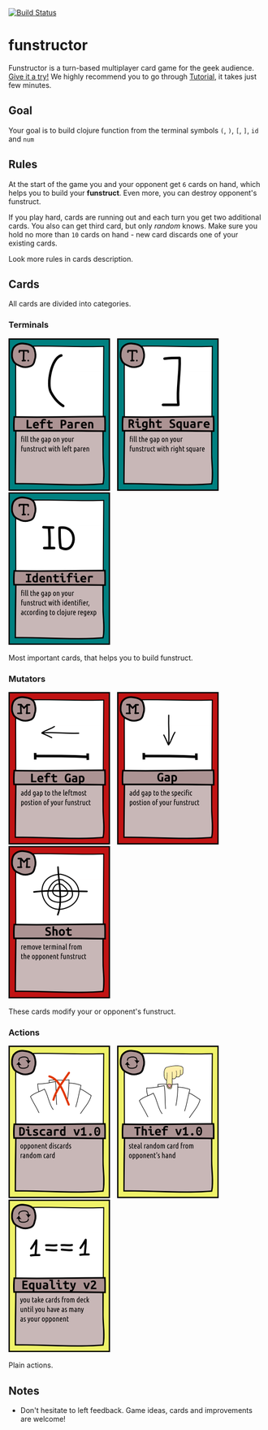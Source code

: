 [![Build Status](https://travis-ci.org/split-brain/funstructor.svg?branch=master)](https://travis-ci.org/split-brain)

# funstructor

Funstructor is a turn-based multiplayer card game for the geek audience. [Give it a try!](http://funstructor.herokuapp.com)
We highly recommend you to go through [Tutorial](https://github.com/clojurecup2014/funstructor/blob/master/doc/help.md), it takes just few minutes.


## Goal

Your goal is to build clojure function from the
terminal symbols `(`, `)`, `[`, `]`, `id` and `num`

## Rules

At the start of the game you and your opponent get `6` cards
on hand, which helps you to build your **funstruct**.
Even more, you can destroy opponent's funstruct.

If you play hard, cards are running out and each turn you get two additional cards.
You also can get third card, but only *random* knows.
Make sure you hold no more than `10` cards on hand - new card discards one of your existing cards.

Look more rules in cards description.

## Cards

All cards are divided into categories.

### Terminals

<img src="https://github.com/clojurecup2014/funstructor/blob/master/doc/img/terminal_left_paren.png"
     style="padding-right: 10px"
     width="200"
	 height="300" />
<img src="https://github.com/clojurecup2014/funstructor/blob/master/doc/img/terminal_right_square.png"
     style="padding-right: 10px"
     width="200"
	 height="300" />
<img src="https://github.com/clojurecup2014/funstructor/blob/master/doc/img/terminal_id.png"
     style="padding-right: 10px"
     width="200"
	 height="300" />

Most important cards, that helps you to build funstruct.

### Mutators

<img src="https://github.com/clojurecup2014/funstructor/blob/master/doc/img/mutator_left_gap.png"
     style="padding-right: 10px"
     width="200"
	 height="300" />
<img src="https://github.com/clojurecup2014/funstructor/blob/master/doc/img/mutator_pos_gap.png"
     style="padding-right: 10px"
     width="200"
	 height="300" />
<img src="https://github.com/clojurecup2014/funstructor/blob/master/doc/img/mutator_shot.png"
     style="padding-right: 10px"
     width="200"
	 height="300" />

These cards modify your or opponent's funstruct.

### Actions

<img src="https://github.com/clojurecup2014/funstructor/blob/master/doc/img/action_discard_1.png"
     style="padding-right: 10px"
     width="200"
	 height="300" />
<img src="https://github.com/clojurecup2014/funstructor/blob/master/doc/img/action_thief_1.png"
     style="padding-right: 10px"
     width="200"
	 height="300" />
<img src="https://github.com/clojurecup2014/funstructor/blob/master/doc/img/action_equality_2.png"
     style="padding-right: 10px"
     width="200"
	 height="300" />

Plain actions.

## Notes

- Don't hesitate to left feedback. Game ideas, cards and improvements are welcome!
